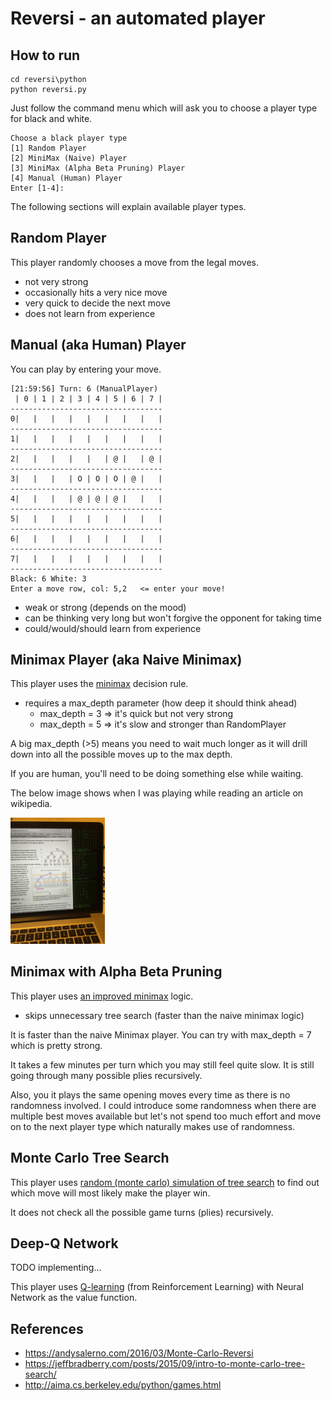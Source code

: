 # Reversi - an automated player

## How to run 

```shell
cd reversi\python
python reversi.py
```

Just follow the command menu which will ask you to choose a player type for black and white.  

```sell
Choose a black player type
[1] Random Player
[2] MiniMax (Naive) Player
[3] MiniMax (Alpha Beta Pruning) Player
[4] Manual (Human) Player
Enter [1-4]: 
```

The following sections will explain available player types.

## Random Player

This player randomly chooses a move from the legal moves.

- not very strong
- occasionally hits a very nice move
- very quick to decide the next move
- does not learn from experience

## Manual (aka Human) Player

You can play by entering your move.

```shell
[21:59:56] Turn: 6 (ManualPlayer)
 | 0 | 1 | 2 | 3 | 4 | 5 | 6 | 7 | 
----------------------------------
0|   |   |   |   |   |   |   |   | 
----------------------------------
1|   |   |   |   |   |   |   |   | 
----------------------------------
2|   |   |   |   |   | @ |   | @ | 
----------------------------------
3|   |   |   | O | O | O | @ |   | 
----------------------------------
4|   |   |   | @ | @ | @ |   |   | 
----------------------------------
5|   |   |   |   |   |   |   |   | 
----------------------------------
6|   |   |   |   |   |   |   |   | 
----------------------------------
7|   |   |   |   |   |   |   |   | 
----------------------------------
Black: 6 White: 3
Enter a move row, col: 5,2   <= enter your move!
```

- weak or strong (depends on the mood)
- can be thinking very long but won't forgive the opponent for taking time 
- could/would/should learn from experience

## Minimax Player (aka Naive Minimax)

This player uses the [minimax](https://en.wikipedia.org/wiki/Minimax) decision rule. 

- requires a max_depth parameter (how deep it should think ahead)
  + max_depth = 3 => it's quick but not very strong
  + max_depth = 5 => it's slow and stronger than RandomPlayer

A big max_depth (>5) means you need to wait much longer as it will drill down 
into all the possible moves up to the max depth.

If you are human, you'll need to be doing something else while waiting.  

The below image shows when I was playing while reading an article on wikipedia.

<img src="images/reversi_play.png" width="30%"/>

## Minimax with Alpha Beta Pruning

This player uses [an improved minimax](https://en.wikipedia.org/wiki/Alpha–beta_pruning) logic.

- skips unnecessary tree search (faster than the naive minimax logic)

It is faster than the naive Minimax player.  You can try with max_depth = 7 which
is pretty strong.  

It takes a few minutes per turn which you may still feel quite slow.
It is still going through many possible plies recursively.

Also, you it plays the same opening moves every time as there is no randomness involved.
I could introduce some randomness when there are multiple best moves available but
let's not spend too much effort and move on to the next player type which naturally
makes use of randomness.

## Monte Carlo Tree Search

This player uses [random (monte carlo) simulation of tree search](https://en.wikipedia.org/wiki/Monte_Carlo_tree_search) to find out 
which move will most likely make the player win.

It does not check all the possible game turns (plies) recursively.

## Deep-Q Network

TODO implementing...

This player uses [Q-learning](https://en.wikipedia.org/wiki/Q-learning) (from Reinforcement Learning) with Neural Network as the value function.

## References
- https://andysalerno.com/2016/03/Monte-Carlo-Reversi
- https://jeffbradberry.com/posts/2015/09/intro-to-monte-carlo-tree-search/
- http://aima.cs.berkeley.edu/python/games.html

